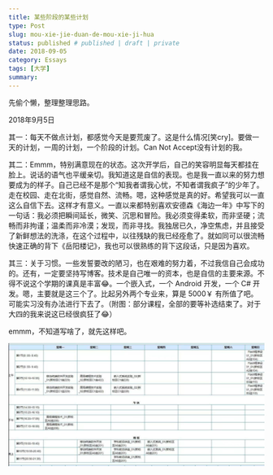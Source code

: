 ```yaml
---
title: 某些阶段的某些计划
type: Post
slug: mou-xie-jie-duan-de-mou-xie-ji-hua
status: published # published | draft | private
date: 2018-09-05
category: Essays
tags: [大学]
summary:
---
```


先偷个懒，整理整理思路。

2018年9月5日

其一：每天不做点计划，都感觉今天是要荒废了。这是什么情况[笑cry]。要做一天的计划，一周的计划，一个阶段的计划。Can Not Accept没有计划的我。

其二：Emmm，特别满意现在的状态。这次开学后，自己的笑容明显每天都挂在脸上。说话的语气也平缓亲切。我知道这是自信的表现。也是我一直以来的努力想要成为的样子。自己已经不是那个“知我者谓我心忧，不知者谓我疯子”的少年了。走在校园、走在北街，感觉自然、流畅。嗯，这种感觉是真的好。希望我可以一直这么自信下去。这样才有意义。一直以来都特别喜欢安德森《海边一年》中写下的一句话：我必须把瞬间延长，微笑、沉思和冒险。我必须变得柔软，而非坚硬；流畅而非拘谨；温柔而非冷漠；发现，而非寻找。我独居已久，净空焦虑，并且接受了新鲜想法的洗涤，在这个过程中，以往残缺的我已经痊愈了。就如同可以很流畅快速正确的背下《岳阳楼记》，我也可以很熟练的背下这段话，只是因为喜欢。

其三：关于习惯。一些发誓要改的陋习，也在艰难的努力着，不过我信自己会成功的。还有，一定要坚持写博客。技术是自己唯一的资本，也是自信的主要来源。不得不说这个学期的课真是丰富😂。一个嵌入式，一个 Android 开发，一个 C# 开发。嗯，主要就是这三个了。比起另外两个专业来，算是 5000￥ 有所值了吧。可能实习没有办法进行下去了。（附图：部分课程，全部的要等补选结束了。对于大四的我来说这已经很疯狂了😂）

emmm，不知道写啥了，就先这样吧。

![大学课程](./大学课程.png)